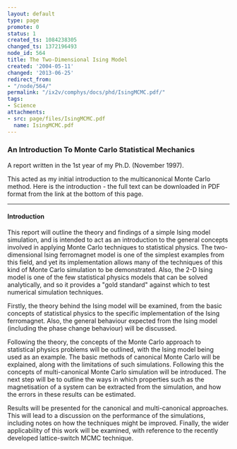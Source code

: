 ```yaml
---
layout: default
type: page
promote: 0
status: 1
created_ts: 1084238305
changed_ts: 1372196493
node_id: 564
title: The Two-Dimensional Ising Model
created: '2004-05-11'
changed: '2013-06-25'
redirect_from:
- "/node/564/"
permalink: "/ix2v/comphys/docs/phd/IsingMCMC.pdf/"
tags:
- Science
attachments:
- src: page/files/IsingMCMC.pdf
  name: IsingMCMC.pdf
---
```

### An Introduction To Monte Carlo Statistical Mechanics ###
A report written in the 1st year of my Ph.D. (November 1997).
<!--break-->
This acted as my initial introduction to the multicanonical Monte Carlo method.  Here is the introduction - the full text can be downloaded in PDF format from the link at the bottom of this page.

----

#### Introduction ####
This report will outline the theory and findings of a simple Ising model simulation, and is intended
to act as an introduction to the general concepts involved in applying Monte Carlo techniques to
statistical physics. The two-dimensional Ising ferromagnet model is one of the simplest examples
from this field, and yet its implementation allows many of the techniques of this kind of Monte
Carlo simulation to be demonstrated. Also, the 2-D Ising model is one of the few statistical physics
models that can be solved analytically, and so it provides a "gold standard" against which to test
numerical simulation techniques.

Firstly, the theory behind the Ising model will be examined, from the basic concepts of statistical
physics to the specific implementation of the Ising ferromagnet. Also, the general behaviour
expected from the Ising model (including the phase change behaviour) will be discussed.

Following the theory, the concepts of the Monte Carlo approach to statistical physics problems
will be outlined, with the Ising model being used as an example. The basic methods of canonical
Monte Carlo will be explained, along with the limitations of such simulations. Following this the
concepts of multi-canonical Monte Carlo simulation will be introduced. The next step will be to
outline the ways in which properties such as the magnetisation of a system can be extracted from
the simulation, and how the errors in these results can be estimated.

Results will be presented for the canonical and multi-canonical approaches. This will lead to a
discussion on the performance of the simulations, including notes on how the techniques might
be improved. Finally, the wider applicability of this work will be examined, with reference to the
recently developed lattice-switch MCMC technique.
